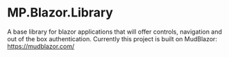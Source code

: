 # MP.Blazor.Library
A base library for blazor applications that will offer controls, navigation and out of the box authentication.
Currently this project is built on MudBlazor:
https://mudblazor.com/
